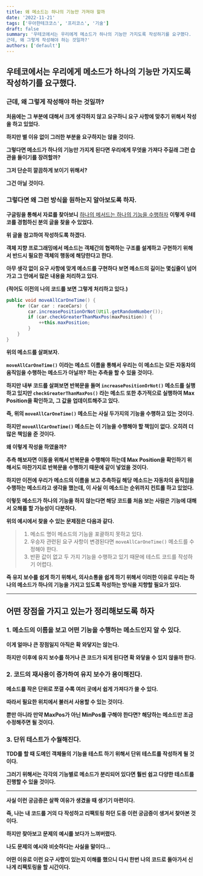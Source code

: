 ```yaml
---
title: 왜 메소드는 하나의 기능만 가져야 할까
date: '2022-11-21'
tags: ['우아한테크코스', '프리코스', '기술']
draft: false
summary: '우테코에서는 우리에게 메소드가 하나의 기능만 가지도록 작성하기를 요구했다.
근데, 왜 그렇게 작성해야 하는 것일까?'
authors: ['default']
---
```


## 우테코에서는 우리에게 메소드가 하나의 기능만 가지도록 작성하기를 요구했다.

### **근데, 왜 그렇게 작성해야 하는 것일까?**

**처음에는 그 부분에 대해서 크게 생각하지 않고 요구하니 요구 사항에 맞추기 위해서 작성을 하고 있었다.**

**하지만 별 이유 없이 그러한 부분을 요구하지는 않을 것이다.**

**그렇다면 메소드가 하나의 기능만 가지게 된다면 우리에게 무엇을 가져다 주길래 그런 습관을 들이기를 장려할까?**

**그저 단순히 깔끔하게 보이기 위해서?**

**그건 아닐 것이다.**

### **그렇다면 왜 그런 방식을 원하는지 알아보도록 하자.**

**구글링을 통해서 자료를 찾아보니** [하나의 메서드는 하나의 기능을 수행하자](https://tecoble.techcourse.co.kr/post/2020-05-10-single-job-method/) **이렇게 우테코를 경험하신 분의 글을 찾을 수 있었다.**

**위 글을 참고하여 작성하도록 하겠다.**

**객체 지향 프로그래밍에서 메소드는 객체간의 협력하는 구조를 설계하고 구현하기 위해서 반드시 필요한 객체의 행동에 해당한다고 한다.**

**아무 생각 없이 요구 사항에 맞게 메소드를 구현하다 보면 메소드의 길이는 몇십줄이 넘어가고 그 안에서 많은 내용을 처리하고 있다.**

**(적어도 이전의 나의 코드를 보면 그렇게 처리하고 있다.)**

```java
public void moveAllCarOneTime() {
    for (Car car : raceCars) {
        car.increasePositionOrNot(Util.getRandomNumber());
        if (car.checkGreaterThanMaxPos(maxPosition)) {
            ++this.maxPosition;
        }
    }
}
```

**위의 메소드를 살펴보자.**

**`moveAllCarOneTime()` 이라는 메소드 이름을 통해서 우리는 이 메소드는 모든 자동차의 움직임을 수행하는 메소드가 아닐까? 하는 추측을 할 수 있을 것이다.**

**하지만 내부 코드를 살펴보면 반복문을 돌며 `increasePositionOrNot()` 메소드를 실행하고 있지만 `checkGreaterThanMaxPos()` 라는 메소드 또한 추가적으로 실행하여 Max Position을 확인하고, 그 값을 업데이트해주고 있다.**

**즉, 위의 `moveAllCarOneTime()` 메소드는 사실 두가지의 기능을 수행하고 있는 것이다.**

**하지만 `moveAllCarOneTime()` 메소드는 이 기능을 수행해야 할 책임이 없다. 오히려 더 많은 책임을 준 것이다.**

**왜 이렇게 작성을 하였을까?**

**추측 해보자면 이동을 위해서 반복문을 수행해야 하는데 Max Position을 확인하기 위해서도 마찬가지로 반복문을 수행하기 때문에 같이 넣었을 것이다.**

**하지만 이전에 우리가 메소드의 이름을 보고 추측하길 해당 메소드는 자동차의 움직임을 수행하는 메소드라고 생각을 했는데, 이 사실 이 메소드는 순위까지 컨트롤 하고 있었다.**

**이렇듯 메소드가 하나의 기능을 하지 않는다면 해당 코드를 처음 보는 사람은 기능에 대해서 오해를 할 가능성이 다분하다.**

**위의 예시에서 찾을 수 있는 문제점은 다음과 같다.**

> 1. 메소드 명이 메소드의 기능을 포괄하지 못하고 있다.
> 2. 우승자 관련된 요구 사항이 변경된다면 `moveAllCarOneTime()` 메소드를 수정해야 한다.
> 3. 반환 값이 없고 두 가지 기능을 수행하고 있기 때문에 테스트 코드를 작성하기 어렵다.

**즉 유지 보수를 쉽게 하기 위해서, 의사소통을 쉽게 하기 위해서 이러한 이유로 우리는 하나의 메소드가 하나의 기능을 가지고 있도록 작성하는 방식을 지향할 필요가 있다.**

---

## 어떤 장점을 가지고 있는가 정리해보도록 하자

### 1. 메소드의 이름을 보고 어떤 기능을 수행하는 메소드인지 알 수 있다.

**이게 얼마나 큰 장점일지 아직은 확 와닿지는 않는다.**

**하지만 이후에 유지 보수를 하거나 큰 코드가 되게 된다면 확 와닿을 수 있지 않을까 한다.**

### 2. 코드의 재사용이 증가하여 유지 보수가 용이해진다.

**메소드를 작은 단위로 쪼갤 수록 여러 곳에서 쉽게 가져다가 쓸 수 있다.**

**따라서 필요한 위치에서 불러서 사용할 수 있는 것이다.**

**뿐만 아니라 만약 MaxPos가 아닌 MinPos를 구해야 한다면? 해당하는 메소드만 조금 수정해주면 될 것이다.**

### 3. 단위 테스트가 수월해진다.

**TDD를 할 때 도메인 객체들의 기능을 테스트 하기 위해서 단위 테스트를 작성하게 될 것이다.**

**그러기 위해서는 각각의 기능별로 메소드가 분리되어 있다면 훨씬 쉽고 다양한 테스트를 진행할 수 있을 것이다.**

---

**사실 이런 궁금증은 살짝 여유가 생겼을 때 생기기 마련이다.**

**즉, 나는 내 코드를 거의 다 작성하고 리팩토링 하던 도중 이런 궁금증이 생겨서 찾아본 것이다.**

**하지만 찾아보고 문제의 예시를 보다가 느껴버렸다.**

**나도 문제의 예시와 비슷하다는 사실을 말이다…**

**어떤 이유로 이런 요구 사항이 있는지 이해를 했으니 다시 한번 나의 코드로 돌아가서 신나게 리팩토링을 할 시간이다.**
